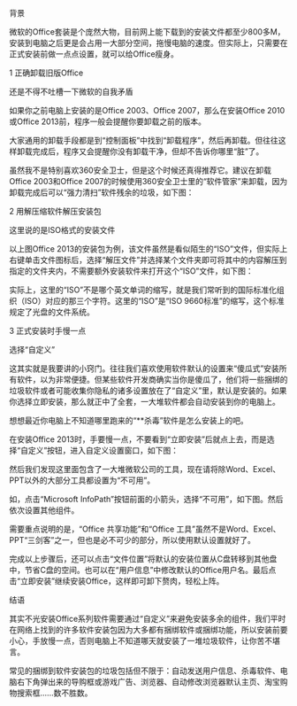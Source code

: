 背景

微软的Office套装是个庞然大物，目前网上能下载到的安装文件都至少800多M，安装到电脑之后更是会占用一大部分空间，拖慢电脑的速度。但实际上，只需要在正式安装前做一点点设置，就可以给Office瘦身。

1 正确卸载旧版Office

还是不得不吐槽一下微软的自我矛盾

如果你之前电脑上安装的是Office 2003、Office 2007，那么在安装Office 2010或Office 2013前，程序一般会提醒你要卸载之前的版本。

大家通用的卸载手段都是到“控制面板”中找到“卸载程序”，然后再卸载。但往往这样卸载完成后，程序又会提醒你没有卸载干净，但却不告诉你哪里“脏”了。

虽然我不是特别喜欢360安全卫士，但是这个时候还真得推荐它。建议在卸载Office 2003和Office 2007的时候使用360安全卫士里的“软件管家”来卸载，因为卸载完成后可以“强力清扫”软件残余的垃圾，如下图：



2 用解压缩软件解压安装包

这里说的是ISO格式的安装文件


以上图Office 2013的安装包为例，该文件虽然是看似陌生的“ISO”文件，但实际上右键单击文件图标后，选择“解压文件”并选择某个文件夹即可将其中的内容解压到指定的文件夹内，不需要额外安装软件来打开这个“ISO”文件，如下图：


实际上，这里的“ISO”不是哪个英文单词的缩写，就是我们常听到的国际标准化组织（ISO）对应的那三个字符。这里的“ISO”是“ISO 9660标准”的缩写，这个标准规定了光盘的文件系统。

3 正式安装时手慢一点

选择“自定义”

这其实就是我要讲的小窍门。往往我们喜欢使用软件默认的设置来“傻瓜式”安装所有软件，以为非常便捷。但某些软件开发商确实当你是傻瓜了，他们将一些捆绑的垃圾软件或者可能收集你隐私的诸多设置放在了“自定义”里，默认是安装的。如果你选择立即安装，那么就正中了全套，一大堆软件都会自动安装到你的电脑上。

想想最近你电脑上不知道哪里跑来的“**杀毒”软件是怎么安装上的吧。

在安装Office 2013时，手要慢一点，不要看到“立即安装”后就点上去，而是选择“自定义”按钮，进入自定义设置窗口，如下图：



然后我们发现这里面包含了一大堆微软公司的工具，现在请将除Word、Excel、PPT以外的大部分工具都设置为“不可用”。

如，点击“Microsoft InfoPath”按钮前面的小箭头，选择“不可用”，如下图。然后依次设置其他组件。


需要重点说明的是，“Office 共享功能”和“Office 工具”虽然不是Word、Excel、PPT“三剑客”之一，但也是必不可少的部分，所以使用默认设置就好了。

完成以上步骤后，还可以点击“文件位置”将默认的安装位置从C盘转移到其他盘中，节省C盘的空间。也可以在“用户信息”中修改默认的Office用户名。最后点击“立即安装”继续安装Office，这样即可卸下赘肉，轻松上阵。


结语

其实不光安装Office系列软件需要通过“自定义”来避免安装多余的组件，我们平时在网络上找到的许多软件安装包因为大多都有捆绑软件或捆绑功能，所以安装前要小心，手放慢一点，否则电脑上不知道哪天就安装了一堆垃圾软件，让你苦不堪言。

常见的捆绑到软件安装包的垃圾包括但不限于：自动发送用户信息、杀毒软件、电脑右下角弹出来的导购框或游戏广告、浏览器、自动修改浏览器默认主页、淘宝购物搜索框......数不胜数。